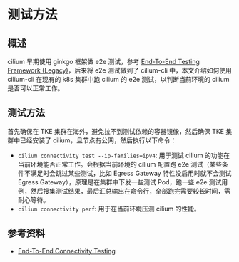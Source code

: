 # 测试方法

## 概述

cilium 早期使用 ginkgo 框架做 e2e 测试，参考 [End-To-End Testing Framework (Legacy)](https://docs.cilium.io/en/stable/contributing/testing/e2e_legacy/)，后来将 e2e 测试做到了 cilium-cli 中，本文介绍如何使用 cilium-cli 在现有的 k8s 集群中跑 cilium 的 e2e 测试，以判断当前环境的 cilium 是否可以正常工作。

## 测试方法

首先确保在 TKE 集群在海外，避免拉不到测试依赖的容器镜像，然后确保 TKE 集群中已经安装了 cilium，且节点有公网，然后执行以下命令：

- `cilium connectivity test --ip-families=ipv4`: 用于测试 cilium 的功能在当前环境能否正常工作。会根据当前环境的 cilium 配置跑 e2e 测试（某些条件不满足时会跳过某些测试，比如 Egress Gateway 特性没启用时就不会测试 Egress Gateway），原理是在集群中下发一些测试 Pod，跑一些 e2e 测试用例，然后搜集测试结果，最后汇总输出在命令行，全部跑完需要较长时间，需耐心等待。
- `cilium connectivity perf`: 用于在当前环境压测 cilium 的性能。

## 参考资料

- [End-To-End Connectivity Testing](https://docs.cilium.io/en/stable/contributing/testing/e2e/)

